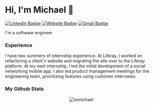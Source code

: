 # Hi, I'm Michael 👋
[![Linkedin Badge](https://img.shields.io/badge/-mikealo-blue?style=flat&logo=Linkedin&logoColor=white&link=https://www.linkedin.com/in/mikealo/)](https://www.linkedin.com/in/mikealo/)
[![Website Badge](https://img.shields.io/badge/-lomikee.com-47CCCC?style=flat&logo=Google-Chrome&logoColor=white&link=https://lomikee.com)](https://lomikee.com)
[![Gmail Badge](https://img.shields.io/badge/-lomic8-c14438?style=flat&logo=Gmail&logoColor=white&link=mailto:lomic8@gmail.com)](mailto:lomic8@gmail.com)
<img src="https://komarev.com/ghpvc/?username=lomichael&style=flat-square&color=blue" alt=""/>

I'm a software engineer 

### Experience
I have two summers of internship experience. At Liferay, I worked on refactoring a client's website and migrating the site over to the Liferay platform. At my next internship, I led the initial development of a social networking mobile app. I also led product management meetings for the engineering team, prioritizing features using customer interviews.

### My Github Stats
<p align="center"> <img src="https://github-readme-stats.vercel.app/api?username=lomichael&show_icons=true&theme=gruvbox" alt="lomichael" />
